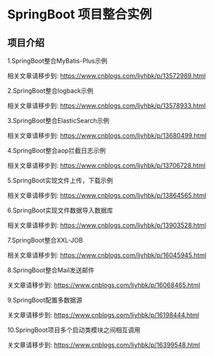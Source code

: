 # SpringBoot 项目整合实例

## 项目介绍

1.SpringBoot整合MyBatis-Plus示例

  相关文章请移步到: https://www.cnblogs.com/liyhbk/p/13572989.html

2.SpringBoot整合logback示例

  相关文章请移步到: https://www.cnblogs.com/liyhbk/p/13578933.html
  
3.SpringBoot整合ElasticSearch示例

  相关文章请移步到: https://www.cnblogs.com/liyhbk/p/13680499.html
  
4.SpringBoot整合aop拦截日志示例
 
   相关文章请移步到: https://www.cnblogs.com/liyhbk/p/13706728.html
   
5.SpringBoot实现文件上传，下载示例

  相关文章请移步到: https://www.cnblogs.com/liyhbk/p/13864565.html
  
6.SpringBoot实现文件数据导入数据库
  
   相关文章请移步到: https://www.cnblogs.com/liyhbk/p/13903528.html  
   
7.SpringBoot整合XXL-JOB
  
   相关文章请移步到: https://www.cnblogs.com/liyhbk/p/16045945.html
 
8.SpringBoot整合Mail发送邮件
   
   关文章请移步到: https://www.cnblogs.com/liyhbk/p/16068465.html 
   
9.SpringBoot配置多数据源
   
   关文章请移步到: https://www.cnblogs.com/liyhbk/p/16198444.html
   
10.SpringBoot项目多个启动类模块之间相互调用
   
   关文章请移步到: https://www.cnblogs.com/liyhbk/p/16399548.html
